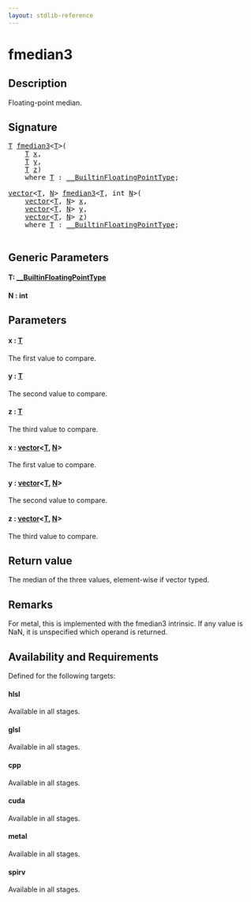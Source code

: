 ```yaml
---
layout: stdlib-reference
---
```


# fmedian3

## Description

Floating-point median.



## Signature 

<pre>
<a href="fmedian3.html#typeparam-T" class="code_type">T</a> <a href="fmedian3.html">fmedian3</a>&lt;<a href="fmedian3.html#typeparam-T" class="code_type">T</a>&gt;(
    <a href="fmedian3.html#typeparam-T" class="code_type">T</a> <a href="fmedian3.html#decl-x" class="code_param">x</a>,
    <a href="fmedian3.html#typeparam-T" class="code_type">T</a> <a href="fmedian3.html#decl-y" class="code_param">y</a>,
    <a href="fmedian3.html#typeparam-T" class="code_type">T</a> <a href="fmedian3.html#decl-z" class="code_param">z</a>)
    <span class='code_keyword'>where</span> <a href="fmedian3.html#typeparam-T" class="code_type">T</a> : <a href="../interfaces/0_builtinfloatingpointtype-029hm/index.html" class="code_type">__BuiltinFloatingPointType</a>;

<a href="../types/vector/index.html" class="code_type">vector</a>&lt;<a href="fmedian3.html#typeparam-T" class="code_type">T</a>, <a href="fmedian3.html#decl-N" class="code_var">N</a>&gt; <a href="fmedian3.html">fmedian3</a>&lt;<a href="fmedian3.html#typeparam-T" class="code_type">T</a>, <span class="code_keyword">int</span> <a href="fmedian3.html#decl-N" class="code_var">N</a>&gt;(
    <a href="../types/vector/index.html" class="code_type">vector</a>&lt;<a href="fmedian3.html#typeparam-T" class="code_type">T</a>, <a href="fmedian3.html#decl-N" class="code_var">N</a>&gt; <a href="fmedian3.html#decl-x" class="code_param">x</a>,
    <a href="../types/vector/index.html" class="code_type">vector</a>&lt;<a href="fmedian3.html#typeparam-T" class="code_type">T</a>, <a href="fmedian3.html#decl-N" class="code_var">N</a>&gt; <a href="fmedian3.html#decl-y" class="code_param">y</a>,
    <a href="../types/vector/index.html" class="code_type">vector</a>&lt;<a href="fmedian3.html#typeparam-T" class="code_type">T</a>, <a href="fmedian3.html#decl-N" class="code_var">N</a>&gt; <a href="fmedian3.html#decl-z" class="code_param">z</a>)
    <span class='code_keyword'>where</span> <a href="fmedian3.html#typeparam-T" class="code_type">T</a> : <a href="../interfaces/0_builtinfloatingpointtype-029hm/index.html" class="code_type">__BuiltinFloatingPointType</a>;

</pre>

## Generic Parameters

####  <a id="typeparam-T"></a>T: [\_\_BuiltinFloatingPointType](../interfaces/0_builtinfloatingpointtype-029hm/index.html)
####  <a id="decl-N"></a>N  : int

## Parameters

####  <a id="decl-x"></a>x  : [T](fmedian3.html#typeparam-T)
The first value to compare.

####  <a id="decl-y"></a>y  : [T](fmedian3.html#typeparam-T)
The second value to compare.

####  <a id="decl-z"></a>z  : [T](fmedian3.html#typeparam-T)
The third value to compare.

####  <a id="decl-x"></a>x  : [vector](../types/vector/index.html)\<[T](../types/vector/index.html#typeparam-T), [N](../types/vector/index.html#decl-N)\>
The first value to compare.

####  <a id="decl-y"></a>y  : [vector](../types/vector/index.html)\<[T](../types/vector/index.html#typeparam-T), [N](../types/vector/index.html#decl-N)\>
The second value to compare.

####  <a id="decl-z"></a>z  : [vector](../types/vector/index.html)\<[T](../types/vector/index.html#typeparam-T), [N](../types/vector/index.html#decl-N)\>
The third value to compare.


## Return value
The median of the three values, element-wise if vector typed.

## Remarks
For metal, this is implemented with the fmedian3 intrinsic.
If any value is NaN, it is unspecified which operand is returned.


## Availability and Requirements

Defined for the following targets:

#### hlsl
Available in all stages.

#### glsl
Available in all stages.

#### cpp
Available in all stages.

#### cuda
Available in all stages.

#### metal
Available in all stages.

#### spirv
Available in all stages.




